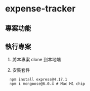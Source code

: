 # expense-tracker

## 專案功能

## 執行專案
1. 將本專案 clone 到本地端

2. 安裝套件
```shell
  npm install express@4.17.1
  npm i mongoose@6.0.4 # Mac M1 chip
```